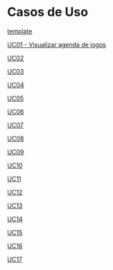 # Casos de Uso

<p><a href = "../template"> template</a></p>
<p><a href = "../uc01"> UC01 - Visualizar agenda de jogos</a></p>
<p><a href = "../uc02"> UC02</a></p>
<p><a href = "../uc03"> UC03</a></p>
<p><a href = "../uc04"> UC04</a></p>
<p><a href = "../uc05"> UC05</a></p>
<p><a href = "../uc06"> UC06</a></p>
<p><a href = "../uc07"> UC07</a></p>
<p><a href = "../uc08"> UC08</a></p>
<p><a href = "../uc09"> UC09</a></p>
<p><a href = "../uc10"> UC10</a></p>
<p><a href = "../uc11"> UC11</a></p>
<p><a href = "../uc12"> UC12</a></p>
<p><a href = "../uc13"> UC13</a></p>
<p><a href = "../uc14"> UC14</a></p>
<p><a href = "../uc15"> UC15</a></p>
<p><a href = "../uc16"> UC16</a></p>
<p><a href = "../uc17"> UC17</a></p>